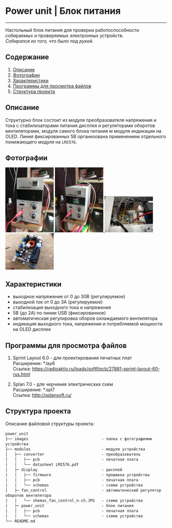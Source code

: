 # Power unit | Блок питания
-----------------

Настольный блок питания для проверки работоспособности собираемых и проверяемых электронных устройств. \
*Собирался из того, что было под рукой.*

Содержание
-----------------
1. <a href="https://github.com/maestro-102/power_unit/blob/master/README.md#%D0%BE%D0%BF%D0%B8%D1%81%D0%B0%D0%BD%D0%B8%D0%B5">Описание</a>
2. <a href="https://github.com/maestro-102/power_unit/blob/master/README.md#%D1%84%D0%BE%D1%82%D0%BE%D0%B3%D1%80%D0%B0%D1%84%D0%B8%D0%B8">Фотографии</a>
3. <a href="https://github.com/maestro-102/power_unit/blob/master/README.md#%D1%85%D0%B0%D1%80%D0%B0%D0%BA%D1%82%D0%B5%D1%80%D0%B8%D1%81%D1%82%D0%B8%D0%BA%D0%B8">Характеристики</a>
4. <a href="https://github.com/maestro-102/power_unit/blob/master/README.md#%D0%BF%D1%80%D0%BE%D0%B3%D1%80%D0%B0%D0%BC%D0%BC%D1%8B-%D0%B4%D0%BB%D1%8F-%D0%BF%D1%80%D0%BE%D1%81%D0%BC%D0%BE%D1%82%D1%80%D0%B0-%D1%84%D0%B0%D0%B9%D0%BB%D0%BE%D0%B2">Программы для просмотра файлов</a>
5. <a href="https://github.com/maestro-102/power_unit/blob/master/README.md#%D1%81%D1%82%D1%80%D1%83%D0%BA%D1%82%D1%83%D1%80%D0%B0-%D0%BF%D1%80%D0%BE%D0%B5%D0%BA%D1%82%D0%B0">Структура проекта</a>

Описание
-----------------

Структурно блок состоит из модуля преобразователя напряжения и тока с стабилизаторами питания дисплея и регуляторами оборотов вентиляторами, модуля самого блока питания м модуля индикации на OLED. Линия фиксированных 5В организована применением отдельного понижающего модуля на `LM2576`.

Фотографии
-----------------

<a href="https://github.com/maestro-102/power_unit/blob/master/images/1.jpg" target="_blank">
    <img src="https://github.com/maestro-102/power_unit/blob/master/images/1.jpg?raw=true" width=30% alt="preview">
</a>

<a href="https://github.com/maestro-102/power_unit/blob/master/images/2.jpg" target="_blank">
    <img src="https://github.com/maestro-102/power_unit/blob/master/images/2.jpg?raw=true" width=30% alt="preview">
</a>

<a href="https://github.com/maestro-102/power_unit/blob/master/images/3.jpg" target="_blank">
    <img src="https://github.com/maestro-102/power_unit/blob/master/images/3.jpg?raw=true" width=30% alt="preview">
</a>

<a href="https://github.com/maestro-102/power_unit/blob/master/images/4.jpg" target="_blank">
    <img src="https://github.com/maestro-102/power_unit/blob/master/images/4.jpg?raw=true" width=30% alt="preview">
</a>

Характеристики
-----------------

- выходное напряжение от 0 до 30В (регулируемое)
- выходной ток от 0 до 3А (регулируемое)
- стабилизация выходного тока и напряжения
- 5В (до 2А) по линии USB (фиксированное)
- автоматическая регулировка оборов охлаждаемого вентилятора
- индикация выходного тока, напряжения и потребляемой мощности на OLED дисплее

Программы для просмотра файлов
-----

1. Sprint Layout 6.0 - для проектирования печатных плат \
Расширение: \*.lay6 \
Ссылка: https://radioaktiv.ru/loads/softf/pcb/27881-sprint-layout-60-rus.html

2. Splan 7.0 - для черчения электрических схем \
Расширение: \*.spl7 \
Ссылка: http://splansoft.ru/

Структура проекта
-----------------

Описание файловой структуры проекта:

    power_unit
    ├── images                                - папка с фотографиями устройства
    ├── modules                               - модули устройства
    │   ├── converter                         - преобразователь
    │   │   ├── pcb                           - печатная плата
    │   │   └── datasheet LM2576.pdf    
    │   ├─ display                            - дисплей
    |   │   ├── firmware                      - прошивка устройства
    |   │   ├── pcb                           - печатная плата
    │   │   └── schemas                       - схема устройства
    │   ├─ fan_control                        - автоматический регулятор оборотов вентилятора
    |   │   └── shemas_fan_control_n-ch.JPG   - схема устройства
    │   ├─ power_unit                         - блок питания
    |   │   ├── pcb                           - печатная плата
    │   │   └── schemas                       - схема устройства
    └── README.md          
